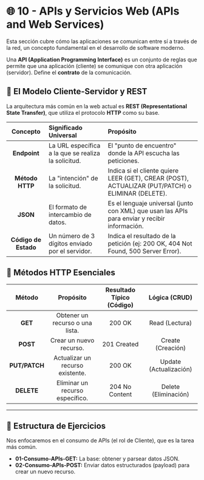 # 🌐 10 - APIs y Servicios Web (APIs and Web Services)

Esta sección cubre cómo las aplicaciones se comunican entre sí a través de la red, un concepto fundamental en el desarrollo de software moderno.

Una **API (Application Programming Interface)** es un conjunto de reglas que permite que una aplicación (cliente) se comunique con otra aplicación (servidor). Define el **contrato** de la comunicación.

## 🧱 El Modelo Cliente-Servidor y REST

La arquitectura más común en la web actual es **REST (Representational State Transfer)**, que utiliza el protocolo **HTTP** como su base.

| Concepto | Significado Universal | Propósito |
| :---: | :--- | :--- |
| **Endpoint** | La URL específica a la que se realiza la solicitud. | El "punto de encuentro" donde la API escucha las peticiones. |
| **Método HTTP** | La "intención" de la solicitud. | Indica si el cliente quiere LEER (GET), CREAR (POST), ACTUALIZAR (PUT/PATCH) o ELIMINAR (DELETE). |
| **JSON** | El formato de intercambio de datos. | Es el lenguaje universal (junto con XML) que usan las APIs para enviar y recibir información. |
| **Código de Estado** | Un número de 3 dígitos enviado por el servidor. | Indica el resultado de la petición (ej: 200 OK, 404 Not Found, 500 Server Error). |

## 🔑 Métodos HTTP Esenciales

| Método | Propósito | Resultado Típico (Código) | Lógica (CRUD) |
| :---: | :---: | :---: | :---: |
| **GET** | Obtener un recurso o una lista. | 200 OK | Read (Lectura) |
| **POST** | Crear un nuevo recurso. | 201 Created | Create (Creación) |
| **PUT/PATCH** | Actualizar un recurso existente. | 200 OK | Update (Actualización) |
| **DELETE** | Eliminar un recurso específico. | 204 No Content | Delete (Eliminación) |

---

## 🎯 Estructura de Ejercicios

Nos enfocaremos en el consumo de APIs (el rol de Cliente), que es la tarea más común.

* **01-Consumo-APIs-GET:** La base: obtener y parsear datos JSON.
* **02-Consumo-APIs-POST:** Enviar datos estructurados (payload) para crear un nuevo recurso.